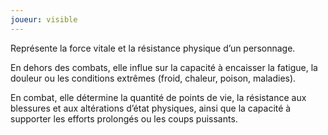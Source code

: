 ```yaml
---
joueur: visible
---
```

Représente la force vitale et la résistance physique d’un personnage.

En dehors des combats, elle influe sur la capacité à encaisser la fatigue, la douleur ou les conditions extrêmes (froid, chaleur, poison, maladies).

En combat, elle détermine la quantité de points de vie, la résistance aux blessures et aux altérations d’état physiques, ainsi que la capacité à supporter les efforts prolongés ou les coups puissants.